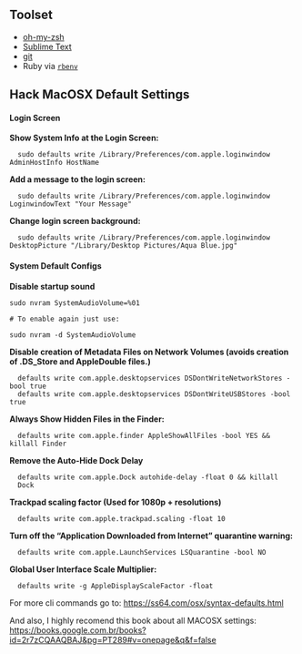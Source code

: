 ## Toolset

- [oh-my-zsh](http://ohmyz.sh/)
- [Sublime Text](https://www.sublimetext.com/)
- [git](https://git-scm.com/)
- Ruby via [`rbenv`](https://github.com/rbenv/rbenv)


## Hack MacOSX Default Settings

#### Login Screen

**Show System Info at the Login Screen:**
```
  sudo defaults write /Library/Preferences/com.apple.loginwindow AdminHostInfo HostName
```

**Add a message to the login screen:**
```
  sudo defaults write /Library/Preferences/com.apple.loginwindow LoginwindowText "Your Message"
```

**Change login screen background:**
```
  sudo defaults write /Library/Preferences/com.apple.loginwindow DesktopPicture "/Library/Desktop Pictures/Aqua Blue.jpg"
```

#### System Default Configs

**Disable startup sound**
```
sudo nvram SystemAudioVolume=%01

# To enable again just use: 

sudo nvram -d SystemAudioVolume
```

**Disable creation of Metadata Files on Network Volumes (avoids creation of .DS_Store and AppleDouble files.)**

```
  defaults write com.apple.desktopservices DSDontWriteNetworkStores -bool true
  defaults write com.apple.desktopservices DSDontWriteUSBStores -bool true
```

**Always Show Hidden Files in the Finder:**
```
  defaults write com.apple.finder AppleShowAllFiles -bool YES && killall Finder
```

**Remove the Auto-Hide Dock Delay**
```
  defaults write com.apple.Dock autohide-delay -float 0 && killall
  Dock
```

**Trackpad scaling factor (Used for 1080p + resolutions)**
```
  defaults write com.apple.trackpad.scaling -float 10
```

**Turn off the “Application Downloaded from Internet” quarantine warning:**
```
  defaults write com.apple.LaunchServices LSQuarantine -bool NO
```

**Global User Interface Scale Multiplier:**
```
  defaults write -g AppleDisplayScaleFactor -float
```

For more cli commands go to:
https://ss64.com/osx/syntax-defaults.html

And also, I highly recomend this book about all MACOSX settings:
https://books.google.com.br/books?id=2r7zCQAAQBAJ&pg=PT289#v=onepage&q&f=false
